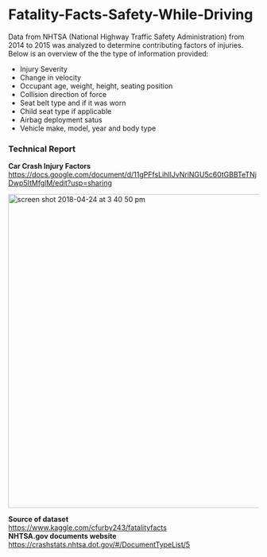 # Fatality-Facts-Safety-While-Driving
Data from NHTSA (National Highway Traffic Safety Administration) from 2014 to 2015 was analyzed to determine contributing factors of injuries.  Below is an overview of the the type of information provided: 
- Injury Severity
- Change in velocity
- Occupant age, weight, height, seating position
- Collision direction of force
- Seat belt type and if it was worn 
- Child seat type if applicable
- Airbag deployment satus
- Vehicle make, model, year and body type 

### Technical Report
**Car Crash Injury Factors**  
https://docs.google.com/document/d/11gPFfsLihIlJvNriNGU5c60tGBBTeTNjDwp5ItMfglM/edit?usp=sharing

<img width="631" alt="screen shot 2018-04-24 at 3 40 50 pm" src="https://user-images.githubusercontent.com/7989686/39213007-f7aed162-47d5-11e8-833b-5bbba4f4bab5.png">

**Source of dataset**  
https://www.kaggle.com/cfurby243/fatalityfacts                                   
**NHTSA.gov documents website**                                                 
https://crashstats.nhtsa.dot.gov/#/DocumentTypeList/5
